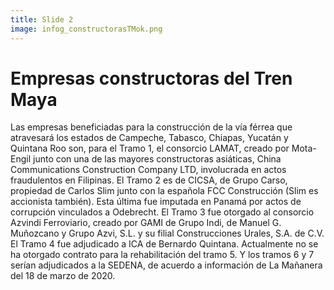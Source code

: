```yaml
---
title: Slide 2
image: infog_constructorasTMok.png
---
```


# Empresas constructoras del Tren Maya

Las empresas beneficiadas para la construcción de la vía férrea que atravesará los estados de Campeche, Tabasco, Chiapas, Yucatán y Quintana Roo son, para el Tramo 1, el consorcio LAMAT, creado por Mota-Engil junto con una de las mayores constructoras asiáticas, China Communications Construction Company LTD, involucrada en actos fraudulentos en Filipinas. El Tramo 2 es de CICSA, de Grupo Carso, propiedad de Carlos Slim junto con la española FCC Construcción (Slim es accionista también). Esta última fue imputada en Panamá por actos de corrupción vinculados a Odebrecht. El Tramo 3 fue otorgado al consorcio Azvindi Ferroviario, creado por GAMI de Grupo Indi, de Manuel G. Muñozcano y Grupo Azvi, S.L. y su filial Construcciones Urales, S.A. de C.V. El Tramo 4 fue adjudicado a ICA de Bernardo Quintana. Actualmente no se ha otorgado contrato para la rehabilitación del tramo 5. Y los tramos 6 y 7 serían adjudicados a la SEDENA, de acuerdo a información de La Mañanera del 18 de marzo de 2020.
